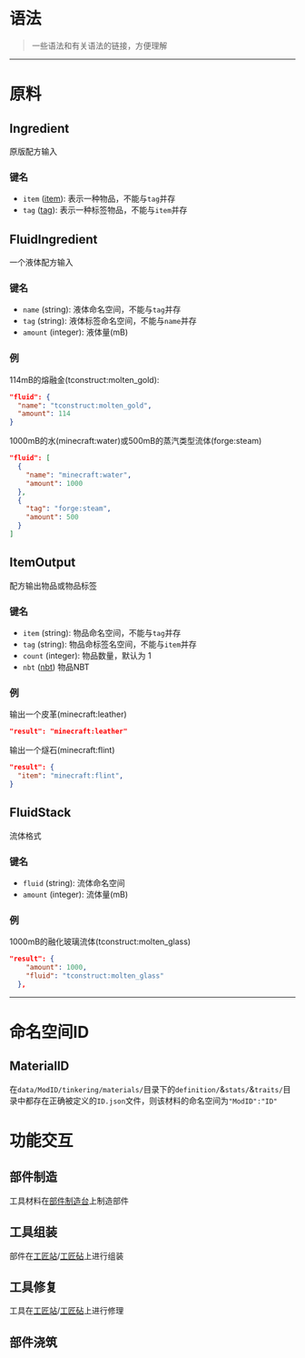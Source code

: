 # 语法

> 一些语法和有关语法的链接，方便理解

 ***

# 原料

## Ingredient

原版配方输入

### 键名

* `item` ([item](https://zh.minecraft.wiki/w/Java%E7%89%88%E6%95%B0%E6%8D%AE%E5%80%BC#%E7%89%A9%E5%93%81)): 表示一种物品，不能与`tag`并存
* `tag` ([tag](https://zh.minecraft.wiki/w/%E6%A0%87%E7%AD%BE#%E7%89%A9%E5%93%81%E6%A0%87%E7%AD%BE)): 表示一种标签物品，不能与`item`并存

## FluidIngredient

一个液体配方输入

### 键名

* `name` (string): 液体命名空间，不能与`tag`并存
* `tag` (string): 液体标签命名空间，不能与`name`并存
* `amount` (integer): 液体量(mB)

### 例

114mB的熔融金(tconstruct:molten_gold):

```json
"fluid": {
  "name": "tconstruct:molten_gold",
  "amount": 114
}
```

1000mB的水(minecraft:water)或500mB的蒸汽类型流体(forge:steam)

```json
"fluid": [
  {
    "name": "minecraft:water",
    "amount": 1000
  },
  {
    "tag": "forge:steam",
    "amount": 500
  }
]
```

## ItemOutput

配方输出物品或物品标签

### 键名

* `item` (string): 物品命名空间，不能与`tag`并存
* `tag` (string): 物品命标签名空间，不能与`item`并存
* `count` (integer): 物品数量，默认为 1
* `nbt` ([nbt](https://zh.minecraft.wiki/w/NBT)) 物品NBT

### 例

输出一个皮革(minecraft:leather)

```json
"result": "minecraft:leather"
```

输出一个燧石(minecraft:flint)
```json
"result": {
  "item": "minecraft:flint",
}
```

## FluidStack

流体格式

### 键名

* `fluid` (string): 流体命名空间
* `amount` (integer): 流体量(mB)

### 例

1000mB的融化玻璃流体(tconstruct:molten_glass)

```json
"result": {
    "amount": 1000,
    "fluid": "tconstruct:molten_glass"
  },
```

 ***

# 命名空间ID

## MaterialID

在`data/ModID/tinkering/materials/`目录下的`definition/`&`stats/`&`traits/`目录中都存在正确被定义的`ID.json`文件，则该材料的命名空间为`"ModID":"ID"`

# 功能交互

## 部件制造

工具材料在[部件制造台](https://www.mcmod.cn/item/636855.html)上制造部件

## 工具组装

部件在[工匠站](https://www.mcmod.cn/item/636877.html)/[工匠砧](https://www.mcmod.cn/item/636920.html)上进行组装

## 工具修复

工具在[工匠站](https://www.mcmod.cn/item/636877.html)/[工匠砧](https://www.mcmod.cn/item/636920.html)上进行修理

## 部件浇筑